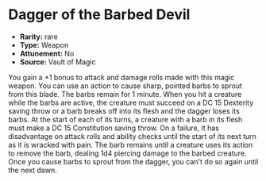 
# Dagger of the Barbed Devil

* **Rarity:** rare
* **Type:** Weapon
* **Attunement:** No
* **Source:** Vault of Magic


You gain a +1 bonus to attack and damage rolls made with this magic weapon. You can use an action to cause sharp, pointed barbs to sprout from this blade. The barbs remain for 1 minute. When you hit a creature while the barbs are active, the creature must succeed on a DC 15 Dexterity saving throw or a barb breaks off into its flesh and the dagger loses its barbs. At the start of each of its turns, a creature with a barb in its flesh must make a DC 15 Constitution saving throw. On a failure, it has disadvantage on attack rolls and ability checks until the start of its next turn as it is wracked with pain. The barb remains until a creature uses its action to remove the barb, dealing 1d4 piercing damage to the barbed creature. Once you cause barbs to sprout from the dagger, you can't do so again until the next dawn.
